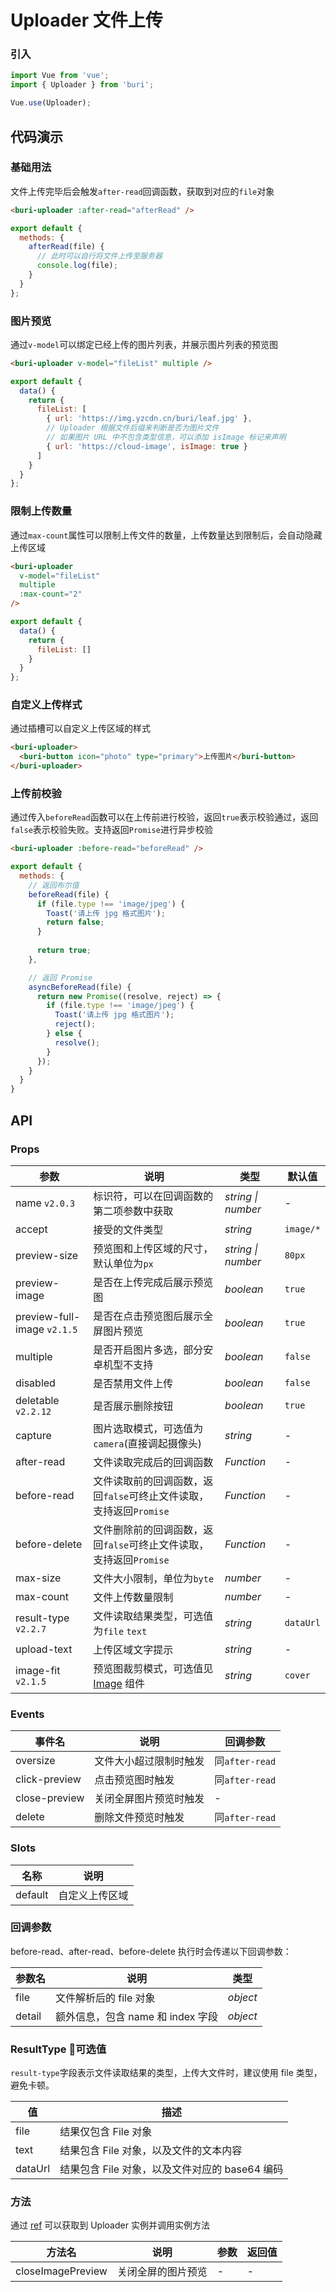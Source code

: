 # Uploader 文件上传

### 引入

``` javascript
import Vue from 'vue';
import { Uploader } from 'buri';

Vue.use(Uploader);
```

## 代码演示

### 基础用法

文件上传完毕后会触发`after-read`回调函数，获取到对应的`file`对象

```html
<buri-uploader :after-read="afterRead" />
```

```javascript
export default {
  methods: {
    afterRead(file) {
      // 此时可以自行将文件上传至服务器
      console.log(file);
    }
  }
};
```

### 图片预览

通过`v-model`可以绑定已经上传的图片列表，并展示图片列表的预览图

```html
<buri-uploader v-model="fileList" multiple />
```

```javascript
export default {
  data() {
    return {
      fileList: [
        { url: 'https://img.yzcdn.cn/buri/leaf.jpg' },
        // Uploader 根据文件后缀来判断是否为图片文件
        // 如果图片 URL 中不包含类型信息，可以添加 isImage 标记来声明
        { url: 'https://cloud-image', isImage: true }
      ]
    }
  }
};
```

### 限制上传数量

通过`max-count`属性可以限制上传文件的数量，上传数量达到限制后，会自动隐藏上传区域

```html
<buri-uploader
  v-model="fileList"
  multiple
  :max-count="2"
/>
```

```javascript
export default {
  data() {
    return {
      fileList: []
    }
  }
};
```

### 自定义上传样式

通过插槽可以自定义上传区域的样式

```html
<buri-uploader>
  <buri-button icon="photo" type="primary">上传图片</buri-button>
</buri-uploader>
```

### 上传前校验

通过传入`beforeRead`函数可以在上传前进行校验，返回`true`表示校验通过，返回`false`表示校验失败。支持返回`Promise`进行异步校验

```html
<buri-uploader :before-read="beforeRead" />
```

```js
export default {
  methods: {
    // 返回布尔值
    beforeRead(file) {
      if (file.type !== 'image/jpeg') {
        Toast('请上传 jpg 格式图片');
        return false;
      }
    
      return true;
    },

    // 返回 Promise
    asyncBeforeRead(file) {
      return new Promise((resolve, reject) => {
        if (file.type !== 'image/jpeg') {
          Toast('请上传 jpg 格式图片');
          reject();
        } else {
          resolve();
        }
      });
    }
  }
}
```

## API

### Props

| 参数 | 说明 | 类型 | 默认值 |
|------|------|------|------|
| name `v2.0.3` | 标识符，可以在回调函数的第二项参数中获取 | *string \| number* | - |
| accept | 接受的文件类型 | *string* | `image/*` |
| preview-size | 预览图和上传区域的尺寸，默认单位为`px` | *string \| number* | `80px` |
| preview-image | 是否在上传完成后展示预览图 | *boolean* | `true` |
| preview-full-image `v2.1.5` | 是否在点击预览图后展示全屏图片预览 | *boolean* | `true` |
| multiple | 是否开启图片多选，部分安卓机型不支持 | *boolean* | `false` |
| disabled | 是否禁用文件上传 | *boolean* | `false` |
| deletable `v2.2.12` | 是否展示删除按钮 | *boolean* | `true` |
| capture | 图片选取模式，可选值为`camera`(直接调起摄像头) | *string* | - |
| after-read | 文件读取完成后的回调函数 | *Function* | - |
| before-read | 文件读取前的回调函数，返回`false`可终止文件读取，支持返回`Promise` | *Function* | - |
| before-delete | 文件删除前的回调函数，返回`false`可终止文件读取，支持返回`Promise` | *Function* | - |
| max-size | 文件大小限制，单位为`byte` | *number* | - |
| max-count | 文件上传数量限制 | *number* | - |
| result-type `v2.2.7` | 文件读取结果类型，可选值为`file` `text` | *string* | `dataUrl` |
| upload-text | 上传区域文字提示 | *string* | - |
| image-fit `v2.1.5` | 预览图裁剪模式，可选值见 [Image](#/zh-CN/image) 组件 | *string* | `cover` |

### Events

| 事件名 | 说明 | 回调参数 |
|------|------|------|
| oversize | 文件大小超过限制时触发 | 同`after-read` |
| click-preview | 点击预览图时触发 | 同`after-read` | 
| close-preview | 关闭全屏图片预览时触发 | - |
| delete | 删除文件预览时触发 | 同`after-read` |

### Slots

| 名称 | 说明 |
|------|------|
| default | 自定义上传区域 |

### 回调参数

before-read、after-read、before-delete 执行时会传递以下回调参数：

| 参数名 | 说明 | 类型 |
|------|------|------|
| file | 文件解析后的 file 对象 | *object* |
| detail | 额外信息，包含 name 和 index 字段 | *object* |

### ResultType 可选值

`result-type`字段表示文件读取结果的类型，上传大文件时，建议使用 file 类型，避免卡顿。

| 值 | 描述 |
|------|------|
| file | 结果仅包含 File 对象 |
| text | 结果包含 File 对象，以及文件的文本内容 |
| dataUrl | 结果包含 File 对象，以及文件对应的 base64 编码 |

### 方法

通过 [ref](https://cn.vuejs.org/v2/api/#ref) 可以获取到 Uploader 实例并调用实例方法

| 方法名 | 说明 | 参数 | 返回值 |
|------|------|------|------|
| closeImagePreview | 关闭全屏的图片预览 | - | - |
